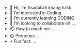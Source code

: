- 👋 Hi, I’m Asadullah khang halib
- 👀 I’m interested in Coding
- 🌱 I’m currently learning CODING
- 💞️ I’m looking to collaborate on ...
- 📫 How to reach me ...
- 😄 Pronouns: ...
- ⚡ Fun fact: ...

<!---
asadullahkhanghalib/asadullahkhanghalib is a ✨ special ✨ repository because its `README.md` (this file) appears on your GitHub profile.
You can click the Preview link to take a look at your changes.
--->
